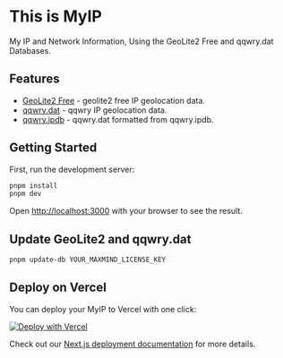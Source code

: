 # This is MyIP

My IP and Network Information, Using the GeoLite2 Free and qqwry.dat Databases.

## Features

- [GeoLite2 Free](https://dev.maxmind.com/geoip/geolite2-free-geolocation-data) - geolite2 free IP geolocation data.
- [qqwry.dat](https://github.com/metowolf/qqwry.dat) - qqwry IP geolocation data.
- [qqwry.ipdb](https://github.com/metowolf/qqwry.ipdb) - qqwry.dat formatted from qqwry.ipdb.

## Getting Started

First, run the development server:

```bash
pnpm install
pnpm dev
```

Open [http://localhost:3000](http://localhost:3000) with your browser to see the result.

## Update GeoLite2 and qqwry.dat

```bash
pnpm update-db YOUR_MAXMIND_LICENSE_KEY
```

## Deploy on Vercel

You can deploy your MyIP to Vercel with one click:

[![Deploy with Vercel](https://vercel.com/button)](https://vercel.com/import/project?template=https://github.com/copilot-is/myip)

Check out our [Next.js deployment documentation](https://nextjs.org/docs/deployment) for more details.
